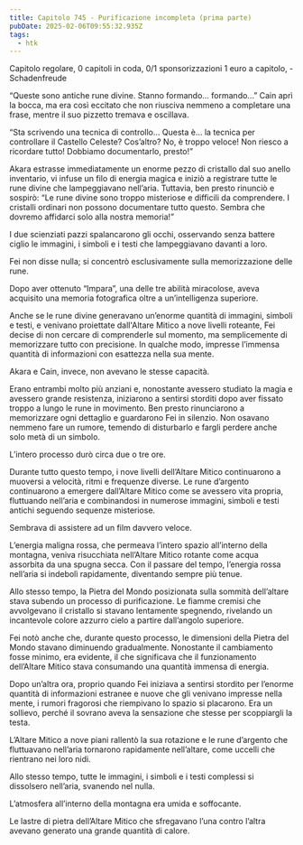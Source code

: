 ```yaml
---
title: Capitolo 745 - Purificazione incompleta (prima parte)
pubDate: 2025-02-06T09:55:32.935Z
tags:
  - htk
---
```



Capitolo regolare,
0 capitoli in coda,
0/1 sponsorizzazioni 1 euro a capitolo,
-Schadenfreude

“Queste sono antiche rune divine. Stanno formando... formando...” Cain aprì la bocca, ma era così eccitato che non riusciva nemmeno a completare una frase, mentre il suo pizzetto tremava e oscillava.

“Sta scrivendo una tecnica di controllo… Questa è… la tecnica per controllare il Castello Celeste? Cos’altro? No, è troppo veloce! Non riesco a ricordare tutto! Dobbiamo documentarlo, presto!”

Akara estrasse immediatamente un enorme pezzo di cristallo dal suo anello inventario, vi infuse un filo di energia magica e iniziò a registrare tutte le rune divine che lampeggiavano nell’aria. Tuttavia, ben presto rinunciò e sospirò: “Le rune divine sono troppo misteriose e difficili da comprendere. I cristalli ordinari non possono documentare tutto questo. Sembra che dovremo affidarci solo alla nostra memoria!”

I due scienziati pazzi spalancarono gli occhi, osservando senza battere ciglio le immagini, i simboli e i testi che lampeggiavano davanti a loro.

Fei non disse nulla; si concentrò esclusivamente sulla memorizzazione delle rune.

Dopo aver ottenuto “Impara”, una delle tre abilità miracolose, aveva acquisito una memoria fotografica oltre a un’intelligenza superiore.

Anche se le rune divine generavano un’enorme quantità di immagini, simboli e testi, e venivano proiettate dall'Altare Mitico a nove livelli roteante, Fei decise di non cercare di comprenderle sul momento, ma semplicemente di memorizzare tutto con precisione. In qualche modo, impresse l’immensa quantità di informazioni con esattezza nella sua mente.

Akara e Cain, invece, non avevano le stesse capacità.

Erano entrambi molto più anziani e, nonostante avessero studiato la magia e avessero grande resistenza, iniziarono a sentirsi storditi dopo aver fissato troppo a lungo le rune in movimento. Ben presto rinunciarono a memorizzare ogni dettaglio e guardarono Fei in silenzio. Non osavano nemmeno fare un rumore, temendo di disturbarlo e fargli perdere anche solo metà di un simbolo.

L’intero processo durò circa due o tre ore.

Durante tutto questo tempo, i nove livelli dell’Altare Mitico continuarono a muoversi a velocità, ritmi e frequenze diverse. Le rune d’argento continuarono a emergere dall’Altare Mitico come se avessero vita propria, fluttuando nell’aria e combinandosi in numerose immagini, simboli e testi antichi seguendo sequenze misteriose.

Sembrava di assistere ad un film davvero veloce.

L’energia maligna rossa, che permeava l’intero spazio all’interno della montagna, veniva risucchiata nell’Altare Mitico rotante come acqua assorbita da una spugna secca. Con il passare del tempo, l’energia rossa nell’aria si indebolì rapidamente, diventando sempre più tenue.

Allo stesso tempo, la Pietra del Mondo posizionata sulla sommità dell’altare stava subendo un processo di purificazione. Le fiamme cremisi che avvolgevano il cristallo si stavano lentamente spegnendo, rivelando un incantevole colore azzurro cielo a partire dall’angolo superiore.

Fei notò anche che, durante questo processo, le dimensioni della Pietra del Mondo stavano diminuendo gradualmente. Nonostante il cambiamento fosse minimo, era evidente, il che significava che il funzionamento dell’Altare Mitico stava consumando una quantità immensa di energia.

Dopo un’altra ora, proprio quando Fei iniziava a sentirsi stordito per l’enorme quantità di informazioni estranee e nuove che gli venivano impresse nella mente, i rumori fragorosi che riempivano lo spazio si placarono. Era un sollievo, perché il sovrano aveva la sensazione che stesse per scoppiargli la testa.

L’Altare Mitico a nove piani rallentò la sua rotazione e le rune d’argento che fluttuavano nell’aria tornarono rapidamente nell’altare, come uccelli che rientrano nei loro nidi.

Allo stesso tempo, tutte le immagini, i simboli e i testi complessi si dissolsero nell’aria, svanendo nel nulla.

L’atmosfera all’interno della montagna era umida e soffocante.

Le lastre di pietra dell’Altare Mitico che sfregavano l’una contro l’altra avevano generato una grande quantità di calore.
